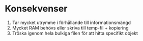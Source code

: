 # Konsekvenser
1. Tar mycket utrymme i förhållande till informationsmängd
2. Mycket RAM behövs eller skriva till temp-fil + kopiering
3. Tröska igenom hela bulkiga filen för att hitta specifikt objekt
